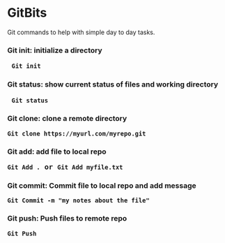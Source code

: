 # GitBits

Git commands to help with simple day to day tasks.

### Git init: **initialize a directory**   <pre> `Git init` 
### Git status: **show current status of files and working directory** <pre> `Git status`

### Git clone: **clone a remote directory** <pre> `Git clone https://myurl.com/myrepo.git`
### Git add: **add file to local repo**   <pre> `Git Add .` or `Git Add myfile.txt`

### Git commit: **Commit file to local repo and add message**   <pre> `Git Commit -m "my notes about the file" ` 

### Git push: **Push files to remote repo**   <pre> `Git Push ` 